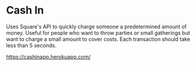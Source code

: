 # Cash In
Uses Square's API to quickly charge someone a predetermined amount of money. Useful for people who want to throw parties or small gatherings but want to charge a small amount to cover costs. Each transaction should take less than 5 seconds.


https://cashinapp.herokuapp.com/
